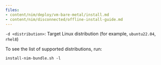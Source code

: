 ```yaml
---
files:
- content/nim/deploy/vm-bare-metal/install.md
- content/nim/disconnected/offline-install-guide.md
---
```


`-d <distribution>`: Target Linux distribution (for example, `ubuntu22.04`, `rhel8`)

To see the list of supported distributions, run:

```shell
install-nim-bundle.sh -l
```
